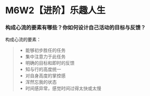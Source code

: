 # M6W2【进阶】乐趣人生

### 构成心流的要素有哪些？你如何设计自己活动的目标与反馈？

构成心流的要素：

> - 能够初步胜任的任务
> - 集中注意力于此任务
> - 明确的目标和即时的反馈
> - 知与行的高度统一
> - 对自身高度的掌控感
> - 浑然忘我的状态
> - 时间感异常，感觉时间过得太快或太慢